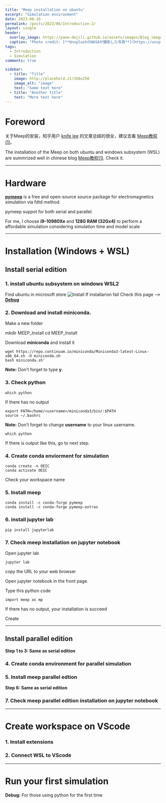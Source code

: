 ```yaml
---
title: 'Meep installation on ubuntu'
excerpt: "Simulation environment"
date: 2023-08-16
permalink: /posts/2023/06/Introduction-2/
layout: single
header:
  overlay_image: https://paoe-dejili.github.io/assets/images/Blog_images2.jpg
  caption: "Photo credit: [**UnsplashのNASAが撮影した写真**](https://unsplash.com/ja/%E5%86%99%E7%9C%9F/Q1p7bh3SHj8)"   
tags:
  - Introduction
  - Simulation 
comments: true

sidebar:
  - title: "Title"
    image: http://placehold.it/350x250
    image_alt: "image"
    text: "Some text here"
  - title: "Another title"
    text: "More text here"
---
```


# Foreword 

关于Meep的安装，知乎用户 [knife lee](https://knifelees3.github.io/) 的文章总结的很全，建议去看 [Meep教程(1)](https://zhuanlan.zhihu.com/p/162148062)。

The installation of the Meep on both ubuntu and windows subsystem (WSL) are summrized well in chinese blog [Meep教程(1)](https://zhuanlan.zhihu.com/p/162148062). Check it. 

***

# Hardware

**[pymeep](https://meep.readthedocs.io/en/latest/)** is a free and open-source source package for electromagnetics simulation via fdtd method.

pymeep suppot for both serial and parallel.

For me, I choose **i9-10980Xe** and **128G RAM (32Gx4)** to perform a affordable simulation considering simulation time and model scale

***

# Installation (Windows + WSL)
## Install serial edition
### 1. install ubuntu subsystem on windows WSL2
Find ubuntu in microsoft store
![Install](https://paoe-dejili.github.io/assets/images/Blog_images2.jpg)
If installarion fail Check this page --> **[Debug]()**
### 2. Download and install miniconda.

Make a new folder

mkdir MEEP_Install
cd MEEP_Install

Download **miniconda** and install it

~~~
wget https://repo.continuum.io/miniconda/Miniconda3-latest-Linux-x86_64.sh -O miniconda.sh
bash miniconda.sh'
~~~

**Note:** Don't forget to type **y**.

### 3. Check python
~~~
which python
~~~
If there has no output
~~~
export PATH=/home/<username>/miniconda3/bin/:$PATH
source ~/.bashrc
~~~
**Note:** Don't forget to change **username** to your linux username.
~~~
which python
~~~
If there is output like this, go to next step.

### 4. Create conda enviorment for simulation
~~~
conda create -n OEIC
conda activate OEIC
~~~
Check your workspace name
### 5. Install meep
~~~
conda install -c conda-forge pymeep
conda install -c conda-forge pymeep-extras
~~~
### 6. install jupyter lab
~~~
pip install jupyterlab
~~~
### 7. Check meep installation on jupyter notebook
Open jupyter lab
~~~
jupyter lab
~~~
copy the URL to your web browser

Open jupyter notebook in the front page.

Type this python code
~~~
import meep as mp
~~~
If there has no output, your installation is succeed

Create 

***

## Install parallel edition

**Step 1 to 3: Same as serial edition**

### 4. Create conda environment for parallel simulation

### 5. Install meep parallel edtion

**Step 6: Same as serial edition**

### 7. Check meep parallel edition installation on jupyter notebook

***

# Create workspace on VScode

### 1. Install extensions

### 2. Connect WSL to VScode

***

# Run your first simulation

**Debug:** For those using python for the first time
